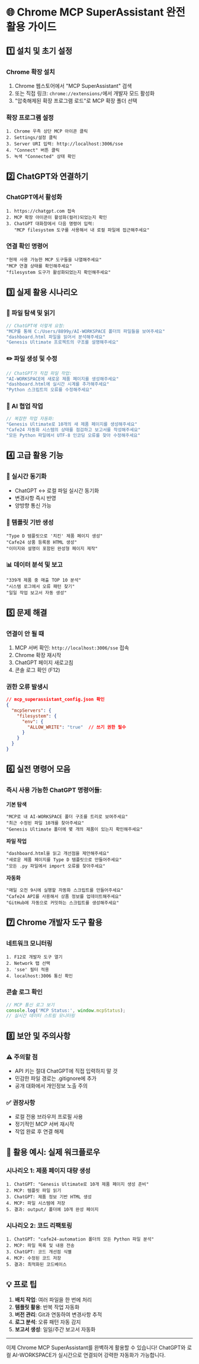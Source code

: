 # 🌐 Chrome MCP SuperAssistant 완전 활용 가이드

## 1️⃣ 설치 및 초기 설정

### Chrome 확장 설치
1. Chrome 웹스토어에서 "MCP SuperAssistant" 검색
2. 또는 직접 링크: `chrome://extensions/`에서 개발자 모드 활성화
3. "압축해제된 확장 프로그램 로드"로 MCP 확장 폴더 선택

### 확장 프로그램 설정
```
1. Chrome 우측 상단 MCP 아이콘 클릭
2. Settings/설정 클릭
3. Server URI 입력: http://localhost:3006/sse
4. "Connect" 버튼 클릭
5. 녹색 "Connected" 상태 확인
```

## 2️⃣ ChatGPT와 연결하기

### ChatGPT에서 활성화
```
1. https://chatgpt.com 접속
2. MCP 확장 아이콘이 활성화(컬러)되었는지 확인
3. ChatGPT 대화창에서 다음 명령어 입력:
   "MCP filesystem 도구를 사용해서 내 로컬 파일에 접근해주세요"
```

### 연결 확인 명령어
```
"현재 사용 가능한 MCP 도구들을 나열해주세요"
"MCP 연결 상태를 확인해주세요"
"filesystem 도구가 활성화되었는지 확인해주세요"
```

## 3️⃣ 실제 활용 시나리오

### 📂 파일 탐색 및 읽기
```javascript
// ChatGPT에 이렇게 요청:
"MCP를 통해 C:/Users/8899y/AI-WORKSPACE 폴더의 파일들을 보여주세요"
"dashboard.html 파일을 읽어서 분석해주세요"
"Genesis Ultimate 프로젝트의 구조를 설명해주세요"
```

### ✏️ 파일 생성 및 수정
```javascript
// ChatGPT가 직접 파일 작업:
"AI-WORKSPACE에 새로운 제품 페이지를 생성해주세요"
"dashboard.html에 실시간 시계를 추가해주세요"
"Python 스크립트의 오류를 수정해주세요"
```

### 🤖 AI 협업 작업
```javascript
// 복잡한 작업 자동화:
"Genesis Ultimate로 10개의 새 제품 페이지를 생성해주세요"
"Cafe24 자동화 시스템의 상태를 점검하고 보고서를 작성해주세요"
"모든 Python 파일에서 UTF-8 인코딩 오류를 찾아 수정해주세요"
```

## 4️⃣ 고급 활용 기능

### 🔄 실시간 동기화
- ChatGPT ↔ 로컬 파일 실시간 동기화
- 변경사항 즉시 반영
- 양방향 통신 가능

### 🎨 템플릿 기반 생성
```
"Type D 템플릿으로 '치킨' 제품 페이지 생성"
"Cafe24 상품 등록용 HTML 생성"
"이미지와 설명이 포함된 완성형 페이지 제작"
```

### 📊 데이터 분석 및 보고
```
"339개 제품 중 매출 TOP 10 분석"
"시스템 로그에서 오류 패턴 찾기"
"일일 작업 보고서 자동 생성"
```

## 5️⃣ 문제 해결

### 연결이 안 될 때
1. MCP 서버 확인: `http://localhost:3006/sse` 접속
2. Chrome 확장 재시작
3. ChatGPT 페이지 새로고침
4. 콘솔 로그 확인 (F12)

### 권한 오류 발생시
```json
// mcp_superassistant_config.json 확인
{
  "mcpServers": {
    "filesystem": {
      "env": {
        "ALLOW_WRITE": "true"  // 쓰기 권한 필수
      }
    }
  }
}
```

## 6️⃣ 실전 명령어 모음

### 즉시 사용 가능한 ChatGPT 명령어들:

**기본 탐색**
```
"MCP로 내 AI-WORKSPACE 폴더 구조를 트리로 보여주세요"
"최근 수정된 파일 10개를 찾아주세요"
"Genesis Ultimate 폴더에 몇 개의 제품이 있는지 확인해주세요"
```

**파일 작업**
```
"dashboard.html을 읽고 개선점을 제안해주세요"
"새로운 제품 페이지를 Type D 템플릿으로 만들어주세요"
"모든 .py 파일에서 import 오류를 찾아주세요"
```

**자동화**
```
"매일 오전 9시에 실행할 자동화 스크립트를 만들어주세요"
"Cafe24 API를 사용해서 상품 정보를 업데이트해주세요"
"GitHub에 자동으로 커밋하는 스크립트를 생성해주세요"
```

## 7️⃣ Chrome 개발자 도구 활용

### 네트워크 모니터링
```
1. F12로 개발자 도구 열기
2. Network 탭 선택
3. 'sse' 필터 적용
4. localhost:3006 통신 확인
```

### 콘솔 로그 확인
```javascript
// MCP 통신 로그 보기
console.log('MCP Status:', window.mcpStatus);
// 실시간 데이터 스트림 모니터링
```

## 8️⃣ 보안 및 주의사항

### ⚠️ 주의할 점
- API 키는 절대 ChatGPT에 직접 입력하지 말 것
- 민감한 파일 경로는 .gitignore에 추가
- 공개 대화에서 개인정보 노출 주의

### ✅ 권장사항
- 로컬 전용 브라우저 프로필 사용
- 정기적인 MCP 서버 재시작
- 작업 완료 후 연결 해제

## 🚀 활용 예시: 실제 워크플로우

### 시나리오 1: 제품 페이지 대량 생성
```
1. ChatGPT: "Genesis Ultimate로 10개 제품 페이지 생성 준비"
2. MCP: 템플릿 파일 읽기
3. ChatGPT: 제품 정보 기반 HTML 생성
4. MCP: 파일 시스템에 저장
5. 결과: output/ 폴더에 10개 완성 페이지
```

### 시나리오 2: 코드 리팩토링
```
1. ChatGPT: "cafe24-automation 폴더의 모든 Python 파일 분석"
2. MCP: 파일 목록 및 내용 전송
3. ChatGPT: 코드 개선점 식별
4. MCP: 수정된 코드 저장
5. 결과: 최적화된 코드베이스
```

## 💡 프로 팁

1. **배치 작업**: 여러 파일을 한 번에 처리
2. **템플릿 활용**: 반복 작업 자동화
3. **버전 관리**: Git과 연동하여 변경사항 추적
4. **로그 분석**: 오류 패턴 자동 감지
5. **보고서 생성**: 일일/주간 보고서 자동화

---

이제 Chrome MCP SuperAssistant를 완벽하게 활용할 수 있습니다!
ChatGPT와 로컬 AI-WORKSPACE가 실시간으로 연결되어 강력한 자동화가 가능합니다.